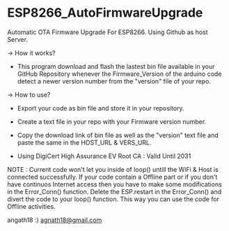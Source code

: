 # ESP8266_AutoFirmwareUpgrade
Automatic OTA Firmware Upgrade For ESP8266.
Using Github as host Server.

-> How it works?

* This program download and flash the lastest bin file available in your GitHub Repository whenever the Firmware_Version of the arduino code detect a newer version number from the "version" file of your repo.

-> How to use?

* Export your code as bin file and store it in your repository.
* Create a text file in your repo with your Firmware version number.
* Copy the download link of bin file as well as the "version" text file and paste the same in the HOST_URL & VERS_URL.


* Using DigiCert High Assurance EV Root CA : Valid Until 2031

NOTE : 
Current code won't let you inside of loop() untill the WiFi & Host is connected successfully.
If your code contain a Offline part or if you don't have continuos Internet access then you have to make some modifications in the Error_Conn() function.
Delete the ESP.restart in the Error_Conn() and divert the code to your loop() function.
This way you can use the code for Offline activities.


  angath18 :)                                                        agnath18@gmail.com
